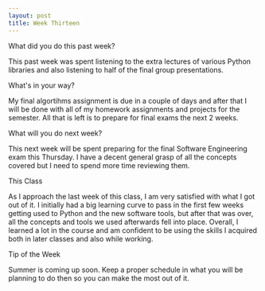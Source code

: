 ```yaml
---
layout: post
title: Week Thirteen
---
```


What did you do this past week?

This past week was spent listening to the extra lectures of various Python libraries and also listening to half of the final group presentations.

What's in your way?

My final algortihms assignment is due in a couple of days and after that I will be done with all of my homework assignments and projects for the semester. All that is left is to prepare for final exams the next 2 weeks.

What will you do next week?

This next week will be spent preparing for the final Software Engineering exam this Thursday. I have a decent general grasp of all the concepts covered but I need to spend more time reviewing them.

This Class

As I approach the last week of this class, I am very satisfied with what I got out of it. I initially had a big learning curve to pass in the first few weeks getting used to Python and the new software tools, but after that was over, all the concepts and tools we used afterwards fell into place. Overall, I learned a lot in the course and am confident to be using the skills I acquired both in later classes and also while working.

Tip of the Week

Summer is coming up soon. Keep a proper schedule in what you will be planning to do then so you can make the most out of it.
